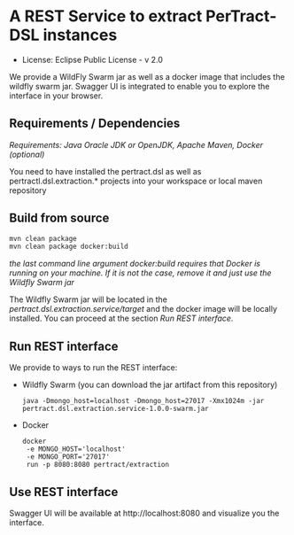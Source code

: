 # A REST Service to extract PerTract-DSL instances

* License: Eclipse Public License - v 2.0


We provide a WildFly Swarm jar as well as a docker image that includes the wildfly swarm jar. Swagger UI is integrated to enable you to explore the interface in your browser.
 
 ## Requirements / Dependencies
_Requirements: Java Oracle JDK or OpenJDK, Apache Maven, Docker (optional)_

You need to have installed the pertract.dsl as well as pertractl.dsl.extraction.* projects into your workspace or local maven repository


## Build from source
```bash
mvn clean package
mvn clean package docker:build
```
_the last command line argument docker:build requires that Docker is running on your machine. If it is not the case, remove it and just use the Wildfly Swarm jar_
 
The Wildfly Swarm jar will be located in the _pertract.dsl.extraction.service/target_ and the docker image will be locally installed. You can proceed at the section _Run REST interface_.

## Run REST interface
We provide to ways to run the REST interface:
* Wildfly Swarm (you can download the jar artifact from this repository)
   ```
   java -Dmongo_host=localhost -Dmongo_host=27017 -Xmx1024m -jar pertract.dsl.extraction.service-1.0.0-swarm.jar
   ```
* Docker
   ```
   docker 
   	-e MONGO_HOST='localhost'
   	-e MONGO_PORT='27017'
   	run -p 8080:8080 pertract/extraction
   ```

## Use REST interface
Swagger UI will be available at http://localhost:8080 and visualize you the interface.
